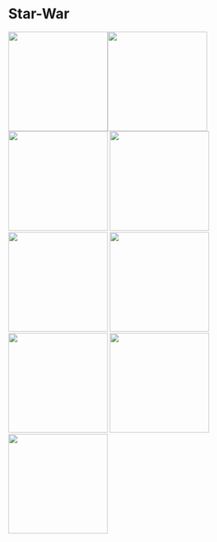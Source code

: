 # Star-War

<img src="http://geoffseloana.com/picture/1.png" width="200"  /><img src="http://geoffseloana.com/picture/2.png" width="200"  />
<img src="http://geoffseloana.com/picture/3.png" width="200"  />
<img src="http://geoffseloana.com/picture/4.png" width="200"  />
<img src="http://geoffseloana.com/picture/5.png" width="200"  />
<img src="http://geoffseloana.com/picture/6.png" width="200"  />
<img src="http://geoffseloana.com/picture/7.png" width="200"  />
<img src="http://geoffseloana.com/picture/8.png" width="200"  />
<img src="http://geoffseloana.com/picture/9.png" width="200"  />




